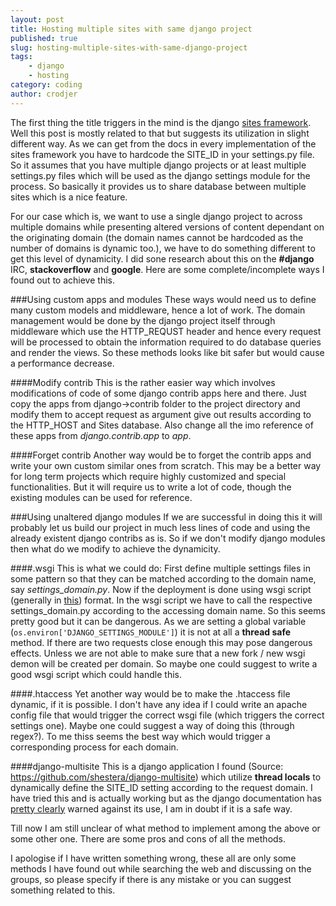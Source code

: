 ```yaml
---
layout: post
title: Hosting multiple sites with same django project
published: true
slug: hosting-multiple-sites-with-same-django-project
tags:
    - django
    - hosting
category: coding
author: crodjer
---
```


The first thing the title triggers in the mind is the django [sites framework](http://docs.djangoproject.com/en/dev/ref/contrib/sites/). Well this post is mostly related to that but suggests its utilization in slight different way. As we can get from the docs in every implementation of the sites framework you have to hardcode the SITE_ID in your settings.py file. So it assumes that you have multiple django projects or at least multiple settings.py files which will be used as the django settings module for the process. So basically it provides us to share database between multiple sites which is a nice feature.  

For our case which is, we want to use a single django project to across multiple domains while presenting altered versions of content dependant on the originating domain (the domain names cannot be hardcoded as the number of domains is dynamic too.), we have to do something different to get this level of dynamicity. I did sone research about this on the **#django** IRC, **stackoverflow** and **google**. Here are some complete/incomplete ways I found out to achieve this.

###Using custom apps and modules
These ways would need us to define many custom models and middleware, hence a lot of work. The domain management would be done by the django project itself through middleware which use the HTTP_REQUST header and hence every request will be processed to obtain the information required to do database queries and render the views. So these methods looks like bit safer but would cause a performance decrease. 

####Modify contrib
This is the rather easier way which involves modifications of code of some django contrib apps here and there. 
Just copy the apps from django->contrib folder to the project directory and modify them to accept request as argument give out results according to the HTTP_HOST and Sites database. Also change all the imo reference of these apps from *django.contrib.app* to *app*.

####Forget contrib
Another way would be to forget the contrib apps and write your own custom similar ones from scratch. This may be a better way for long term projects which require highly customized and special functionalities. But it will require us to write a lot of code, though the existing modules can be used for reference. 

###Using unaltered django modules
If we are successful in doing this it will probably let us build our project in much less lines of code and using the already existent django contribs as is. So if we don't modify django modules then what do we modify to achieve the dynamicity. 

####.wsgi
This is what we could do: First define multiple settings files in some pattern so that they can be matched according to the domain name, say *settings_domain.py*. Now if the deployment is done using wsgi script (generally in [this](http://docs.djangoproject.com/en/dev/howto/deployment/modwsgi/)) format. In the wsgi script we have to call the respective settings_domain.py according to the accessing domain name. So this seems pretty good but it can be dangerous. As we are setting a global variable (`os.environ['DJANGO_SETTINGS_MODULE']`) it is not at all a **thread safe** method. If there are two requests close enough this may pose dangerous effects. Unless we are not able to make sure that a new fork / new wsgi demon will be created per domain. So maybe one could suggest to write a good wsgi script which could handle this.

####.htaccess
Yet another way would be to make the .htaccess file dynamic, if it is possible. I don't have any idea if I could write an apache config file that would trigger the correct wsgi file (which triggers the correct settings one). Maybe one could suggest a way of doing this (through regex?). To me thiss seems the best way which would trigger a corresponding process for each domain.

####django-multisite
This is a django application I found (Source: https://github.com/shestera/django-multisite) which utilize **thread locals** to dynamically define the SITE_ID setting according to the request domain. I have tried this and is actually working but as the django documentation has [pretty clearly](http://code.djangoproject.com/wiki/CookBookThreadlocalsAndUser) warned against its use, I am in doubt if it is a safe way. 

Till now I am still unclear of what method to implement among the above or some other one. There are some pros and cons of all the methods.  

I apologise if I have written something wrong, these all are only some methods I have found out while searching the web and discussing on the groups, so please specify if there is any mistake or you can suggest something related to this.
